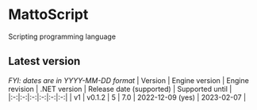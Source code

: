 # MattoScript
Scripting programming language

## Latest version
*FYI: dates are in YYYY-MM-DD format*
| Version | Engine version | Engine revision | .NET version | Release date (supported) | Supported until |
|:-:|:-:|:-:|:-:|:-:|:-:|
| v1 | v0.1.2 | 5 | 7.0 | 2022-12-09 (yes) | 2023-02-07 |
